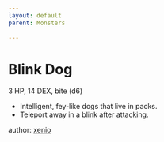 ```yaml
---
layout: default
parent: Monsters
  
---
```

# Blink Dog
3 HP, 14 DEX, bite (d6)  
- Intelligent, fey-like dogs that live in packs.  
- Teleport away in a blink after attacking.  

author: [xenio](https://xenioinabottle.blogspot.com)
